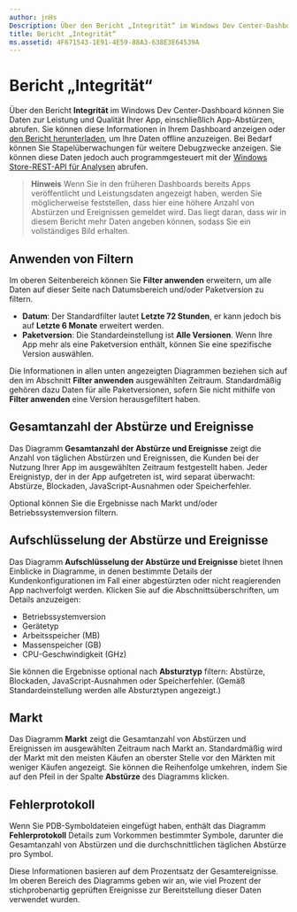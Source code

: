 ```yaml
---
author: jnHs
Description: Über den Bericht „Integrität“ im Windows Dev Center-Dashboard können Sie Daten zur Leistung und Qualität Ihrer App einschließlich App-Abstürzen abrufen.
title: Bericht „Integrität“
ms.assetid: 4F671543-1E91-4E59-88A3-638E3E64539A
---
```


# Bericht „Integrität“


Über den Bericht **Integrität** im Windows Dev Center-Dashboard können Sie Daten zur Leistung und Qualität Ihrer App, einschließlich App-Abstürzen, abrufen. Sie können diese Informationen in Ihrem Dashboard anzeigen oder [den Bericht herunterladen](download-analytic-reports.md), um Ihre Daten offline anzuzeigen. Bei Bedarf können Sie Stapelüberwachungen für weitere Debugzwecke anzeigen. Sie können diese Daten jedoch auch programmgesteuert mit der [Windows Store-REST-API für Analysen](../monetize/access-analytics-data-using-windows-store-services.md) abrufen.

> **Hinweis**  Wenn Sie in den früheren Dashboards bereits Apps veröffentlicht und Leistungsdaten angezeigt haben, werden Sie möglicherweise feststellen, dass hier eine höhere Anzahl von Abstürzen und Ereignissen gemeldet wird. Das liegt daran, dass wir in diesem Bericht mehr Daten angeben können, sodass Sie ein vollständiges Bild erhalten.

## Anwenden von Filtern


Im oberen Seitenbereich können Sie **Filter anwenden** erweitern, um alle Daten auf dieser Seite nach Datumsbereich und/oder Paketversion zu filtern.

-   **Datum**: Der Standardfilter lautet **Letzte 72 Stunden**, er kann jedoch bis auf **Letzte 6 Monate** erweitert werden.
-   **Paketversion**: Die Standardeinstellung ist **Alle Versionen**. Wenn Ihre App mehr als eine Paketversion enthält, können Sie eine spezifische Version auswählen.

Die Informationen in allen unten angezeigten Diagrammen beziehen sich auf den im Abschnitt **Filter anwenden** ausgewählten Zeitraum. Standardmäßig gehören dazu Daten für alle Paketversionen, sofern Sie nicht mithilfe von **Filter anwenden** eine Version herausgefiltert haben.

## Gesamtanzahl der Abstürze und Ereignisse


Das Diagramm **Gesamtanzahl der Abstürze und Ereignisse** zeigt die Anzahl von täglichen Abstürzen und Ereignissen, die Kunden bei der Nutzung Ihrer App im ausgewählten Zeitraum festgestellt haben. Jeder Ereignistyp, der in der App aufgetreten ist, wird separat überwacht: Abstürze, Blockaden, JavaScript-Ausnahmen oder Speicherfehler.

Optional können Sie die Ergebnisse nach Markt und/oder Betriebssystemversion filtern.

## Aufschlüsselung der Abstürze und Ereignisse


Das Diagramm **Aufschlüsselung der Abstürze und Ereignisse** bietet Ihnen Einblicke in Diagramme, in denen bestimmte Details der Kundenkonfigurationen im Fall einer abgestürzten oder nicht reagierenden App nachverfolgt werden. Klicken Sie auf die Abschnittsüberschriften, um Details anzuzeigen:

-   Betriebssystemversion
-   Gerätetyp
-   Arbeitsspeicher (MB)
-   Massenspeicher (GB)
-   CPU-Geschwindigkeit (GHz)

Sie können die Ergebnisse optional nach **Absturztyp** filtern: Abstürze, Blockaden, JavaScript-Ausnahmen oder Speicherfehler. (Gemäß Standardeinstellung werden alle Absturztypen angezeigt.)

## Markt


Das Diagramm **Markt** zeigt die Gesamtanzahl von Abstürzen und Ereignissen im ausgewählten Zeitraum nach Markt an. Standardmäßig wird der Markt mit den meisten Käufen an oberster Stelle vor den Märkten mit weniger Käufen angezeigt. Sie können die Reihenfolge umkehren, indem Sie auf den Pfeil in der Spalte **Abstürze** des Diagramms klicken.

## Fehlerprotokoll


Wenn Sie PDB-Symboldateien eingefügt haben, enthält das Diagramm **Fehlerprotokoll** Details zum Vorkommen bestimmter Symbole, darunter die Gesamtanzahl von Abstürzen und die durchschnittlichen täglichen Abstürze pro Symbol.

Diese Informationen basieren auf dem Prozentsatz der Gesamtereignisse. Im oberen Bereich des Diagramms geben wir an, wie viel Prozent der stichprobenartig geprüften Ereignisse zur Bereitstellung dieser Daten verwendet wurden.

 

 


<!--HONumber=May16_HO2-->


